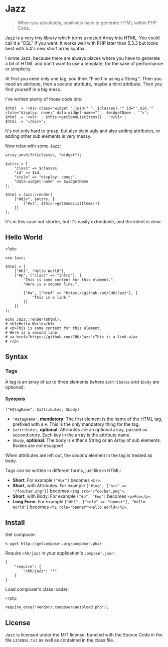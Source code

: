 # Jazz

> When you absolutely, positively have to generate 
> HTML within PHP Code.

Jazz is a very tiny library which turns a nested Array into HTML. 
You could call it a "DSL" if you want. It works well with PHP later
than 5.3.3 but looks best with 5.4's new short array syntax.

I wrote Jazz, because there are always places where you have to 
generate a bit of HTML and don't want to use a template, for the sake
of performance or simplicity.

At first you need only one tag, you think "Fine I'm using a String.".
Then you need an attribute, then a second attribute, maybe a third
attribute. Then you find yourself in a big mess. 

I've written plenty of those code bits:

    $html  = '<div class="widget '.join(" ", $classes).'" id="'.$id.'" style="display: none;" data-widget-name="' . $widgetName . '">';
    $html .= '<ul>' . $this->getSomeListItems() . '</ul>';
    $html .= '</div>';

It's not only hard to grasp, but also plain ugly and also adding
attributes, or adding other sub elements is very messy.

Now relax with some Jazz:

    array_unshift($classes, "widget");

    $attrs = [
        "class" => $classes, 
        "id" => $id, 
        "style" => "display: none;", 
        "data-widget-name" => $widgetName
    ];

    $html = Jazz::render(
        ["#div", $attrs, [
            ["#ul", $this->getSomeListItems()]
        ]]
    );

It's in this case not shorter, but it's easily extendable, and the intent is clear.

## Hello World

    <?php

    use Jazz;

    $html = [
        ["#h1", "Hello World"],
        ["#p", ["class" => "intro"], [
            "This is some content for this element.",
            "Here is a second line.",

            ["#a", ["href" => "https://github.com/CHH/Jazz"], [
                "This is a link."
            ]]
        ]]
    ];

    echo Jazz::render($html);
    # <h1>Hello World</h1>
    # <p>This is some content for this element.
    # Here is a second line.
    # <a href="https://github.com/CHH/Jazz">This is a link.</a>
    # </p>

## Syntax

### Tags

A tag is an array of up to three elements (where `$attributes` and
`$body` are optional): 

#### Synopsis

    ["#$tagName", $attributes, $body]

 * `"#$tagName"`, __mandatory__: 
   The first element is the name of the HTML tag, 
   prefixed with a `#`. This is the only mandatory thing for the tag.
 * `$attributes`, __optional__:
   Attributes are an optional array, passed as second entry. Each key in
   the array is the attribute name.
 * `$body`, __optional__:
   The body is either a String or an Array of sub elements. Bodies are
   _not_ escaped!

When attributes are left out, the _second_ element in the tag is treated
as body.

Tags can be written in different forms, just like in HTML:

 * __Short__. For example `["#br"]` becomes `<br>`.
 * __Short__, with Attributes. For example `["#img", ["src" => "/foo/bar.png"]]` 
   becomes `<img src="/foo/bar.png">`.
 * __Short__, with Body: For example `["#p", "Foo"]` becomes
   `<p>Foo</p>`.
 * **Long Form**. For example `["#h1", ["role" => "banner"], "Hello World"]`
   becomes `<h1 role="banner">Hello World</h1>`.

## Install

Get composer:

    % wget http://getcomposer.org/composer.phar

Require `chh/jazz` in your application's `composer.json`:

    {
        "require": {
            "chh/jazz": "*"
        }
    }

Load composer's class loader:

    <?php

    require_once("vendor/.composer/autoload.php");

## License

Jazz is licensed under the MIT license, bundled with the Source Code in
the file `LICENSE.txt` as well as contained in the class file.

